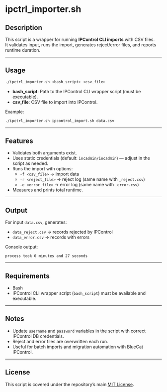 # ipctrl_importer.sh

## Description
This script is a wrapper for running **IPControl CLI imports** with CSV files.  
It validates input, runs the import, generates reject/error files, and reports runtime duration.

---

## Usage
```bash
./ipctrl_importer.sh <bash_script> <csv_file>
```

- **bash_script**: Path to the IPControl CLI wrapper script (must be executable).  
- **csv_file**: CSV file to import into IPControl.  

Example:
```bash
./ipctrl_importer.sh ipcontrol_import.sh data.csv
```

---

## Features
- Validates both arguments exist.  
- Uses static credentials (default: `incadmin/incadmin`) — adjust in the script as needed.  
- Runs the import with options:
  - `-f <csv_file>` → import data  
  - `-r <reject_file>` → reject log (same name with `_reject.csv`)  
  - `-e <error_file>` → error log (same name with `_error.csv`)  
- Measures and prints total runtime.  

---

## Output
For input `data.csv`, generates:
- `data_reject.csv` → records rejected by IPControl  
- `data_error.csv` → records with errors  

Console output:
```
process took 0 minutes and 27 seconds
```

---

## Requirements
- Bash  
- IPControl CLI wrapper script (`bash_script`) must be available and executable.  

---

## Notes
- Update `username` and `password` variables in the script with correct IPControl DB credentials.  
- Reject and error files are overwritten each run.  
- Useful for batch imports and migration automation with BlueCat IPControl.  

---

## License
This script is covered under the repository’s main [MIT License](../LICENSE).
